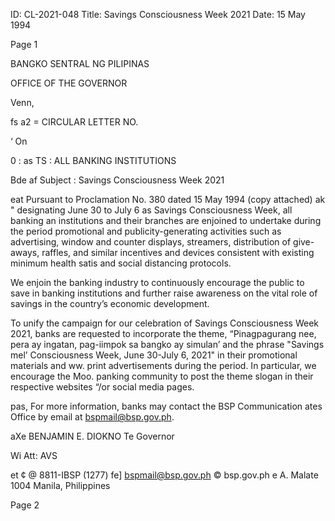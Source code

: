 ID: CL-2021-048
Title: Savings Consciousness Week 2021
Date: 15 May 1994

Page 1

BANGKO SENTRAL NG PILIPINAS

OFFICE OF THE GOVERNOR

Venn,

fs a2 = CIRCULAR LETTER NO.

‘ On

0 : as TS : ALL BANKING INSTITUTIONS

Bde af Subject : Savings Consciousness Week 2021

eat Pursuant to Proclamation No. 380 dated 15 May 1994 (copy attached) ak " designating June 30 to July 6 as Savings Consciousness Week, all banking an institutions and their branches are enjoined to undertake during the period promotional and publicity-generating activities such as advertising, window and counter displays, streamers, distribution of give-aways, raffles, and similar incentives and devices consistent with existing minimum health satis and social distancing protocols.

We enjoin the banking industry to continuously encourage the public to save in banking institutions and further raise awareness on the vital role of savings in the country’s economic development.

To unify the campaign for our celebration of Savings Consciousness Week 2021, banks are requested to incorporate the theme, “Pinagpagurang nee, pera ay ingatan, pag-iimpok sa bangko ay simulan’ and the phrase "Savings mel’ Consciousness Week, June 30-July 6, 2021" in their promotional materials and ww. print advertisements during the period. In particular, we encourage the Moo. panking community to post the theme slogan in their respective websites “/or social media pages.

pas, For more information, banks may contact the BSP Communication ates Office by email at bspmail@bsp.gov.ph.

aXe BENJAMIN E. DIOKNO Te Governor

Wi Att: AVS

et ¢ @ 8811-IBSP (1277) fe] bspmail@bsp.gov.ph © bsp.gov.ph e A. Malate 1004 Manila, Philippines

Page 2